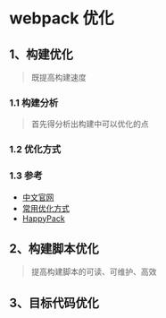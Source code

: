 # webpack 优化

## 1、构建优化
>既提高构建速度

### 1.1 构建分析
>首先得分析出构建中可以优化的点

### 1.2 优化方式

### 1.3 参考
* [中文官网](https://www.webpackjs.com/guides/build-performance/)
* [常用优化方式](https://segmentfault.com/a/1190000015883378)
* [HappyPack](https://www.jianshu.com/p/b9bf995f3712)

## 2、构建脚本优化
>提高构建脚本的可读、可维护、高效

## 3、目标代码优化